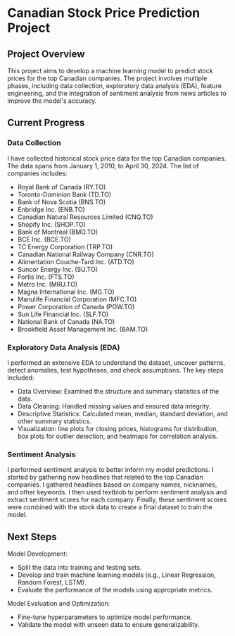 # Canadian Stock Price Prediction Project

## Project Overview

This project aims to develop a machine learning model to predict stock prices for the top Canadian companies. The project involves multiple phases, including data collection, exploratory data analysis (EDA), feature engineering, and the integration of sentiment analysis from news articles to improve the model's accuracy.

## Current Progress

### Data Collection
I have collected historical stock price data for the top Canadian companies. The data spans from January 1, 2010, to April 30, 2024. The list of companies includes:

* Royal Bank of Canada (RY.TO)
* Toronto-Dominion Bank (TD.TO)
* Bank of Nova Scotia (BNS.TO)
* Enbridge Inc. (ENB.TO)
* Canadian Natural Resources Limited (CNQ.TO)
* Shopify Inc. (SHOP.TO)
* Bank of Montreal (BMO.TO)
* BCE Inc. (BCE.TO)
* TC Energy Corporation (TRP.TO)
* Canadian National Railway Company (CNR.TO)
* Alimentation Couche-Tard Inc. (ATD.TO)
* Suncor Energy Inc. (SU.TO)
* Fortis Inc. (FTS.TO)
* Metro Inc. (MRU.TO)
* Magna International Inc. (MG.TO)
* Manulife Financial Corporation (MFC.TO)
* Power Corporation of Canada (POW.TO)
* Sun Life Financial Inc. (SLF.TO)
* National Bank of Canada (NA.TO)
* Brookfield Asset Management Inc. (BAM.TO)

### Exploratory Data Analysis (EDA)
I performed an extensive EDA to understand the dataset, uncover patterns, detect anomalies, test hypotheses, and check assumptions. The key steps included:

* Data Overview: Examined the structure and summary statistics of the data.
* Data Cleaning: Handled missing values and ensured data integrity.
* Descriptive Statistics: Calculated mean, median, standard deviation, and other summary statistics.
* Visualization: line plots for closing prices, histograms for distribution, box plots for outlier detection, and heatmaps for correlation analysis.

### Sentiment Analysis
I performed sentiment analysis to better inform my model predictions. I started by gathering new headlines that related to the top Canadian companies. I gathered headlines based on company names, nicknames, and other keywords. I then used textblob to perform sentiment analysis and extract sentiment scores for each company. Finally, these sentiment scores were combined with the stock data to create a final dataset to train the model.

## Next Steps
Model Development:

* Split the data into training and testing sets.
* Develop and train machine learning models (e.g., Linear Regression, Random Forest, LSTM).
* Evaluate the performance of the models using appropriate metrics.
  
Model Evaluation and Optimization:

* Fine-tune hyperparameters to optimize model performance.
* Validate the model with unseen data to ensure generalizability.
